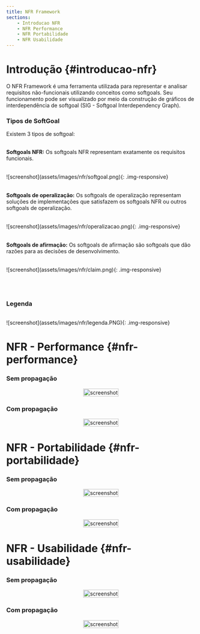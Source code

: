 ```yaml
---
title: NFR Framework
sections:
    - Introducao NFR
    - NFR Performance
    - NFR Portabilidade
    - NFR Usabilidade
---
```


# Introdução {#introducao-nfr}

O NFR Framework é uma ferramenta utilizada para representar e analisar requisitos não-funcionais utilizando conceitos como softgoals. Seu funcionamento pode ser visualizado por meio da construção de gráficos de interdependência de softgoal (SIG - Softgoal Interdependency Graph).

### Tipos de SoftGoal

Existem 3 tipos de softgoal:<br><br>

__Softgoals NFR:__
Os softgoals NFR representam exatamente os requisitos funcionais.
<div class="screenshot-holder" style="display: flex; justify-content: left;margin: 2rem auto">
  ![screenshot](assets/images/nfr/softgoal.png){: .img-responsive}
</div>

__Softgoals de operalização:__
Os softgoals de operalização representam soluções de implementações que satisfazem os softgoals NFR ou outros softgoals de operalização.
<div class="screenshot-holder" style="display: flex; justify-content: left;margin: 2rem auto">
  ![screenshot](assets/images/nfr/operalizacao.png){: .img-responsive}
</div>

__Softgoals de afirmação:__
Os softgoals de afirmação são softgoals que dão razões para as decisões de desenvolvimento.
<div class="screenshot-holder" style="display: flex; justify-content: left;margin: 2rem auto">
  ![screenshot](assets/images/nfr/claim.png){: .img-responsive}
</div>
<br>

### Legenda

<div class="screenshot-holder" style="display: flex; justify-content: left;margin: 2rem auto">
  ![screenshot](assets/images/nfr/legenda.PNG){: .img-responsive}
</div>

# NFR - Performance {#nfr-performance}

### Sem propagação

<div class="screenshot-holder" style="display: flex; justify-content: center;">
<a href="assets/images/nfr/performance-semImpacto.png" data-title="NFR performance" data-toggle="lightbox">
<img class="img-responsive" src="assets/images/nfr/performance-semImpacto.png" alt="screenshot" style="width: 100%" />
</a>
<a class="mask" href="assets/images/nfr/performance-semImpacto.png" data-title="NFR performance" data-toggle="lightbox"><i class="icon fa fa-search-plus"></i>
</a>
</div>

### Com propagação

<div class="screenshot-holder" style="display: flex; justify-content: center;">
<a href="assets/images/casosdeuso/Salvar_artigo.png" data-title="NFR performance" data-toggle="lightbox">
<img class="img-responsive" src="assets/images/nfr/performance-comImpacto.png" alt="screenshot" style="width: 100%" />
</a>
<a class="mask" href="assets/images/nfr/performance-comImpacto.png" data-title="NFR performance" data-toggle="lightbox"><i class="icon fa fa-search-plus"></i>
</a>
</div>

# NFR - Portabilidade {#nfr-portabilidade}

### Sem propagação

<div class="screenshot-holder" style="display: flex; justify-content: center;">
<a href="assets/images/nfr/Compatibilidade-semImpacto.png" data-title="NFR portabilidade" data-toggle="lightbox">
<img class="img-responsive" src="assets/images/nfr/Compatibilidade-semImpacto.png" alt="screenshot" style="width: 100%" />
</a>
<a class="mask" href="assets/images/nfr/Compatibilidade-semImpacto.png" data-title="NFR portabilidade" data-toggle="lightbox"><i class="icon fa fa-search-plus"></i>
</a>
</div>

### Com propagação

<div class="screenshot-holder" style="display: flex; justify-content: center;">
<a href="assets/images/nfr/Compatibilidade-comImpacto.png" data-title="NFR portabilidade" data-toggle="lightbox">
<img class="img-responsive" src="assets/images/nfr/Compatibilidade-comImpacto.png" alt="screenshot" style="width: 100%" />
</a>
<a class="mask" href="assets/images/nfr/Compatibilidade-comImpacto.png" data-title="NFR portabilidade" data-toggle="lightbox"><i class="icon fa fa-search-plus"></i>
</a>
</div>

# NFR - Usabilidade {#nfr-usabilidade}

### Sem propagação

<div class="screenshot-holder" style="display: flex; justify-content: center;">
<a href="assets/images/nfr/UsabilidadeSem.png" data-title="NFR usabilidade" data-toggle="lightbox">
<img class="img-responsive" src="assets/images/nfr/UsabilidadeSem.png" alt="screenshot" style="width: 100%" />
</a>
<a class="mask" href="assets/images/nfr/UsabilidadeSem.png" data-title="NFR usabilidade" data-toggle="lightbox"><i class="icon fa fa-search-plus"></i>
</a>
</div>

### Com propagação

<div class="screenshot-holder" style="display: flex; justify-content: center;">
<a href="assets/images/nfr/UsabilidadeCom.png" data-title="NFR usabilidade" data-toggle="lightbox">
<img class="img-responsive" src="assets/images/nfr/UsabilidadeCom.png" alt="screenshot" style="width: 100%" />
</a>
<a class="mask" href="assets/images/nfr/UsabilidadeCom.png" data-title="NFR usabilidade" data-toggle="lightbox"><i class="icon fa fa-search-plus"></i>
</a>
</div>